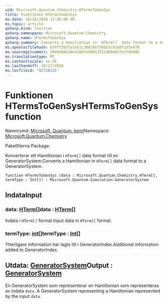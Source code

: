```yaml
---
uid: Microsoft.Quantum.Chemistry.HTermsToGenSys
title: Funktionen HTermsToGenSys
ms.date: 10/26/2020 12:00:00 AM
ms.topic: article
qsharp.kind: function
qsharp.namespace: Microsoft.Quantum.Chemistry
qsharp.name: HTermsToGenSys
qsharp.summary: Converts a Hamiltonian in `HTerm[]` data format to a GeneratorSystem.
ms.openlocfilehash: b78ff393fa1e51c38028ef56bb3c61b8f1d5e478
ms.sourcegitcommit: 29e0d88a30e4166fa580132124b0eb57e1f0e986
ms.translationtype: MT
ms.contentlocale: sv-SE
ms.lasthandoff: 10/27/2020
ms.locfileid: "92728131"
---
```

# <a name="htermstogensys-function"></a><span data-ttu-id="eddb3-102">Funktionen HTermsToGenSys</span><span class="sxs-lookup"><span data-stu-id="eddb3-102">HTermsToGenSys function</span></span>

<span data-ttu-id="eddb3-103">Namnrymd: [Microsoft. Quantum. kemi](xref:Microsoft.Quantum.Chemistry)</span><span class="sxs-lookup"><span data-stu-id="eddb3-103">Namespace: [Microsoft.Quantum.Chemistry](xref:Microsoft.Quantum.Chemistry)</span></span>

<span data-ttu-id="eddb3-104">Paketfilerna [](https://nuget.org/packages/)</span><span class="sxs-lookup"><span data-stu-id="eddb3-104">Package: [](https://nuget.org/packages/)</span></span>


<span data-ttu-id="eddb3-105">Konverterar ett Hamiltonian i `HTerm[]` data format till en GeneratorSystem.</span><span class="sxs-lookup"><span data-stu-id="eddb3-105">Converts a Hamiltonian in `HTerm[]` data format to a GeneratorSystem.</span></span>

```qsharp
function HTermsToGenSys (data : Microsoft.Quantum.Chemistry.HTerm[], termType : Int[]) : Microsoft.Quantum.Simulation.GeneratorSystem
```


## <a name="input"></a><span data-ttu-id="eddb3-106">Indata</span><span class="sxs-lookup"><span data-stu-id="eddb3-106">Input</span></span>

### <a name="data--hterm"></a><span data-ttu-id="eddb3-107">data: [HTerm](xref:Microsoft.Quantum.Chemistry.HTerm)[]</span><span class="sxs-lookup"><span data-stu-id="eddb3-107">data : [HTerm](xref:Microsoft.Quantum.Chemistry.HTerm)[]</span></span>

<span data-ttu-id="eddb3-108">Indata i `HTerm[]` format.</span><span class="sxs-lookup"><span data-stu-id="eddb3-108">Input data in `HTerm[]` format.</span></span>


### <a name="termtype--int"></a><span data-ttu-id="eddb3-109">termType: [int](xref:microsoft.quantum.lang-ref.int)[]</span><span class="sxs-lookup"><span data-stu-id="eddb3-109">termType : [Int](xref:microsoft.quantum.lang-ref.int)[]</span></span>

<span data-ttu-id="eddb3-110">Ytterligare information har lagts till i GeneratorIndex.</span><span class="sxs-lookup"><span data-stu-id="eddb3-110">Additional information added to GeneratorIndex.</span></span>



## <a name="output--generatorsystem"></a><span data-ttu-id="eddb3-111">Utdata: [GeneratorSystem](xref:Microsoft.Quantum.Simulation.GeneratorSystem)</span><span class="sxs-lookup"><span data-stu-id="eddb3-111">Output : [GeneratorSystem](xref:Microsoft.Quantum.Simulation.GeneratorSystem)</span></span>

<span data-ttu-id="eddb3-112">En GeneratorSystem som representerar en Hamiltonian som representeras av indata `data` .</span><span class="sxs-lookup"><span data-stu-id="eddb3-112">A GeneratorSystem representing a Hamiltonian represented by the input `data`.</span></span>